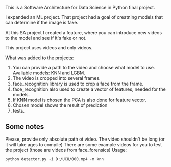 This is a Software Architecture for Data Science in Python final project.

I expanded an ML project. That project had a goal of creatning models that can determine if the image is fake.

At this SA project I created a feature, where you can introduce new videos to the model and see if it's fake or not.

This project uses videos and only videos.

What was added to the projects:

1. You can provide a path to the video and choose what model to use. Avaliable models: KNN and LGBM.
2. The video is cropped into several frames.
3. face_recognition library is used to crop a face from the frame.
4. face_recognition also used to create a vector of features, needed for the models.
5. If KNN model is chosen the PCA is also done for feature vector.
6. Chosen model shows the result of prediction
7. tests.


## Some notes 
Please, provide only absolute path ot video.
The video shouldn't be long (or it will take ages to compile)
There are some example videos for you to test the project (those are videos from face_forensics)
Usage:

```
python detector.py -i D:/UCU/000.mp4 -m knn
```